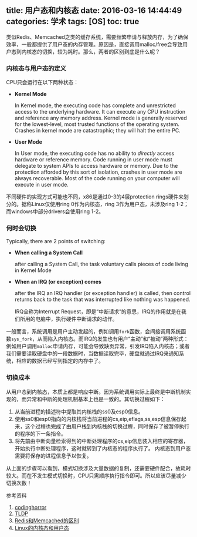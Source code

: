 title: 用户态和内核态
date: 2016-03-16 14:44:49
categories: 学术
tags: [OS]
toc: true
---

类似Redis、Memcached之类的缓存系统，需要频繁申请与释放内存，为了确保效率，一般都提供了用户态的内存管理。原因是，直接调用malloc/free会导致用户态到内核态的切换，较为耗时。那么，两者的区别到底是什么呢？

### 内核态与用户态的定义

CPU只会运行在以下两种状态：

* __Kernel Mode__

    In Kernel mode, the executing code has complete and unrestricted access to the underlying hardware. It can execute any CPU instruction and reference any memory address. Kernel mode is generally reserved for the lowest-level, most trusted functions of the operating system. Crashes in kernel mode are catastrophic; they will halt the entire PC.

* __User Mode__

    In User mode, the executing code has no ability to *directly* access hardware or reference memory. Code running in user mode must delegate to system APIs to access hardware or memory. Due to the protection afforded by this sort of isolation, crashes in user mode are always recoverable. Most of the code running on your computer will execute in user mode.

不同硬件的实现方式可能也不同，x86是通过0-3的4层protection rings硬件来划分的。据称Linux仅使用ring 0作为内核态，ring 3作为用户态，未涉及ring 1-2；而windows中部分drivers会使用ring 1-2。

### 何时会切换

Typically, there are 2 points of switching:

* __When calling a System Call__

    after calling a System Call, the task voluntary calls pieces of code living in Kernel Mode

* __When an IRQ (or exception) comes__

    after the IRQ an IRQ handler (or exception handler) is called, then control returns back to the task that was interrupted like nothing was happened.

    IRQ全称为Interrupt Request，即是“中断请求”的意思，IRQ的作用就是在我们所用的电脑中，执行硬件中断请求的动作。

一般而言，系统调用是用户主动发起的，例如调用`fork`函数，会间接调用系统函数`sys_fork`，从而陷入内核态。而IRQ的发生也有用户“主动”和“被动”两种形式：例如用户调用`malloc`申请内存，可能会导致缺页异常，引发IRQ陷入内核态；或者我们需要读取硬盘中的一段数据时，当数据读取完毕，硬盘就通过IRQ来通知系统，相应的数据已经写到指定的内存中了。

### 切换成本

从用户态到内核态，本质上都是响应中断。因为系统调用实际上最终是中断机制实现的，而异常和中断的处理机制基本上也是一致的。其切换过程如下：

1. 从当前进程的描述符中提取其内核栈的ss0及esp0信息。
2. 使用ss0和esp0指向的内核栈将当前进程的cs,eip,eflags,ss,esp信息保存起来，这个过程也完成了由用户栈到内核栈的切换过程，同时保存了被暂停执行的程序的下一条指令。
3. 将先前由中断向量检索得到的中断处理程序的cs,eip信息装入相应的寄存器，开始执行中断处理程序，这时就转到了内核态的程序执行了。
内核态到用户态需要将保存的进程信息予以恢复。

从上面的步骤可以看到，模式切换涉及大量数据的复制，还需要硬件配合，故耗时较大。而在不发生模式切换时，CPU只需顺序执行指令即可。所以应该尽量减少切换次数！

参考资料

1. [codinghorror](http://blog.codinghorror.com/understanding-user-and-kernel-mode/)
2. [TLDP](http://www.tldp.org/HOWTO/KernelAnalysis-HOWTO-3.html)
3. [Redis和Memcached的区别](http://www.biaodianfu.com/redis-vs-memcached.html)
4. [Linux的内核态和用户态](http://flykobe.com/index.php/2015/03/03/linux%E7%9A%84%E5%86%85%E6%A0%B8%E6%80%81%E5%92%8C%E7%94%A8%E6%88%B7%E6%80%81/)

